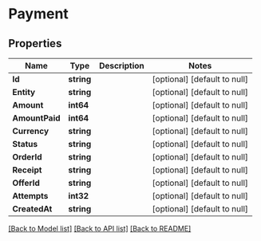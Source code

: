 # Payment

## Properties
Name | Type | Description | Notes
------------ | ------------- | ------------- | -------------
**Id** | **string** |  | [optional] [default to null]
**Entity** | **string** |  | [optional] [default to null]
**Amount** | **int64** |  | [optional] [default to null]
**AmountPaid** | **int64** |  | [optional] [default to null]
**Currency** | **string** |  | [optional] [default to null]
**Status** | **string** |  | [optional] [default to null]
**OrderId** | **string** |  | [optional] [default to null]
**Receipt** | **string** |  | [optional] [default to null]
**OfferId** | **string** |  | [optional] [default to null]
**Attempts** | **int32** |  | [optional] [default to null]
**CreatedAt** | **string** |  | [optional] [default to null]

[[Back to Model list]](../README.md#documentation-for-models) [[Back to API list]](../README.md#documentation-for-api-endpoints) [[Back to README]](../README.md)

